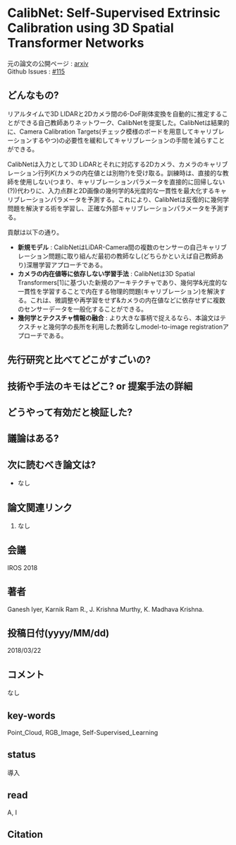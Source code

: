 # CalibNet: Self-Supervised Extrinsic Calibration using 3D Spatial Transformer Networks

元の論文の公開ページ : [arxiv](https://arxiv.org/abs/1803.08181)  
Github Issues : [#115](https://github.com/Obarads/obarads.github.io/issues/115)

## どんなもの?
リアルタイムで3D LIDARと2Dカメラ間の6-DoF剛体変換を自動的に推定することができる自己教師ありネットワーク、CalibNetを提案した。CalibNetは結果的に、Camera Calibration Targets(チェック模様のボードを用意してキャリブレーションするやつ)の必要性を緩和してキャリブレーションの手間を減らすことができる。

CalibNetは入力として3D LiDARとそれに対応する2Dカメラ、カメラのキャリブレーション行列$K$(カメラの内在値とは別物?)を受け取る。訓練時は、直接的な教師を使用しない(つまり、キャリブレーションパラメータを直接的に回帰しない(?))代わりに、入力点群と2D画像の幾何学的&光度的な一貫性を最大化するキャリブレーションパラメータを予測する。これにより、CalibNetは反復的に幾何学問題を解決する術を学習し、正確な外部キャリブレーションパラメータを予測する。

貢献は以下の通り。

- **新規モデル** : CalibNetはLiDAR-Camera間の複数のセンサーの自己キャリブレーション問題に取り組んだ最初の教師なし(どちらかといえば自己教師あり)深層学習アプローチである。
- **カメラの内在値等に依存しない学習手法** : CalibNetは3D Spatial Transformers[1]に基づいた新規のアーキテクチャであり、幾何学&光度的な一貫性を学習することで内在する物理的問題(キャリブレーション)を解決する。これは、微調整や再学習をせず&カメラの内在値などに依存せずに複数のセンサーデータを一般化することができる。
- **幾何学とテクスチャ情報の融合** : より大きな事柄で捉えるなら、本論文はテクスチャと幾何学の長所を利用した教師なしmodel-to-image registrationアプローチである。

## 先行研究と比べてどこがすごいの?

## 技術や手法のキモはどこ? or 提案手法の詳細

## どうやって有効だと検証した?

## 議論はある?

## 次に読むべき論文は?
- なし

## 論文関連リンク
1. なし

## 会議
IROS 2018

## 著者
Ganesh Iyer, Karnik Ram R., J. Krishna Murthy, K. Madhava Krishna.

## 投稿日付(yyyy/MM/dd)
2018/03/22

## コメント
なし

## key-words
Point_Cloud, RGB_Image, Self-Supervised_Learning

## status
導入

## read
A, I

## Citation
